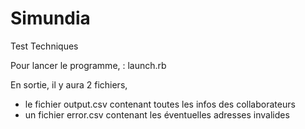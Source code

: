 # Simundia
Test Techniques

Pour lancer le programme, :
launch.rb

En sortie, il y aura 2 fichiers,
- le fichier output.csv contenant toutes les infos des collaborateurs
- un fichier error.csv contenant les éventuelles adresses invalides
